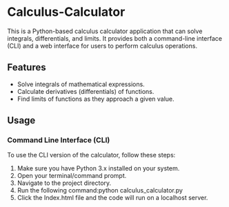 # Calculus-Calculator

This is a Python-based calculus calculator application that can solve integrals, differentials, and limits. It provides both a command-line interface (CLI) and a web interface for users to perform calculus operations.

## Features

- Solve integrals of mathematical expressions.
- Calculate derivatives (differentials) of functions.
- Find limits of functions as they approach a given value.

## Usage

### Command Line Interface (CLI)

To use the CLI version of the calculator, follow these steps:

1. Make sure you have Python 3.x installed on your system.
2. Open your terminal/command prompt.
3. Navigate to the project directory.
4. Run the following command:python calculus_calculator.py
5. Click the Index.html file and the code will run on a localhost server.

